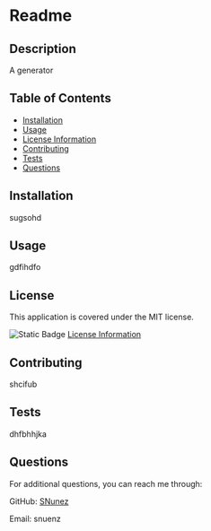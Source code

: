 # Readme 
  
  ## Description
  A generator
  
  ## Table of Contents
  - [Installation](#installation)
  - [Usage](#usage)
  - [License Information](#license)
  - [Contributing](#contributing)
  - [Tests](#tests)
  - [Questions](#questions)
  
  ## Installation
  sugsohd
  
  ## Usage
  gdfihdfo
  
  ## License
  
  This application is covered under the MIT license.
  
  ![Static Badge](https://img.shields.io/badge/License-MIT-brightgreen) [License Information](#license)
  
  ## Contributing
  shcifub
  
  ## Tests
  dhfbhhjka
  
  ## Questions
  For additional questions, you can reach me through:
  
  GitHub: [SNunez](https://github.com/SNunez)
  
  Email: snuenz
    
